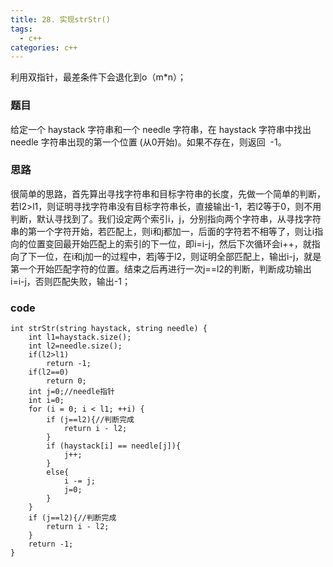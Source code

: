 ```yaml
---
title: 28. 实现strStr()
tags:
  - c++ 
categories: c++ 
---
```

利用双指针，最差条件下会退化到o（m*n）；

<!-- more -->

### 题目
给定一个 haystack 字符串和一个 needle 字符串，在 haystack 字符串中找出 needle 字符串出现的第一个位置 (从0开始)。如果不存在，则返回  -1。

### 思路
很简单的思路，首先算出寻找字符串和目标字符串的长度，先做一个简单的判断，若l2>l1，则证明寻找字符串没有目标字符串长，直接输出-1，若l2等于0，则不用判断，默认寻找到了。我们设定两个索引i，j，分别指向两个字符串，从寻找字符串的第一个字符开始，若匹配上，则i和j都加一，后面的字符若不相等了，则让i指向的位置变回最开始匹配上的索引的下一位，即i=i-j，然后下次循环会i++，就指向了下一位，在i和j加一的过程中，若j等于l2，则证明全部匹配上，输出i-j，就是第一个开始匹配字符的位置。结束之后再进行一次j==l2的判断，判断成功输出i=i-j，否则匹配失败，输出-1；

### code
    int strStr(string haystack, string needle) {
        int l1=haystack.size();
        int l2=needle.size();
        if(l2>l1)
            return -1;
        if(l2==0)
            return 0;
        int j=0;//needle指针
        int i=0;
        for (i = 0; i < l1; ++i) {
            if (j==l2){//判断完成
                return i - l2;
            }
            if (haystack[i] == needle[j]){
                j++;
            } 
            else{
                i -= j;
                j=0;
            }
        }
        if (j==l2){//判断完成
            return i - l2;
        }
        return -1;
    }



